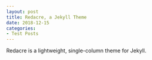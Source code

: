 ```yaml
---
layout: post
title: Redacre, a Jekyll Theme
date: 2018-12-15
categories: 
- Test Posts
---
```


Redacre is a lightweight, single-column theme for Jekyll. 